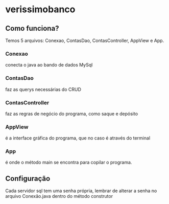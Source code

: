 # verissimobanco
## Como funciona? 
Temos 5 arquivos: Conexao, ContasDao, ContasController, AppView e App.
### Conexao
conecta o java ao bando de dados MySql
### ContasDao
faz as querys necessárias do CRUD
### ContasController
faz as regras de negócio do programa, como saque e depósito
### AppView
é a interface gráfica do programa, que no caso é através do terminal
### App
é onde o método main se encontra para copilar o programa.

## Configuração
Cada servidor sql tem uma senha própria, lembrar de alterar a senha no arquivo Conexão.java dentro do método construtor
